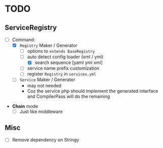 # TODO

## ServiceRegistry

-   [ ] Command:
    -   [x] `Registry` Maker / Generator
        -   [ ] options to `extends BaseRegistry`
        -   [ ] auto detect config loader (xml / yml)
            -   [x] search sequence [yaml yml xml]
        -   [ ] service name prefix customization
        -   [ ] register `Registry` in `services.yml`
    -   [ ] `Service` Maker / Generator
        -   may not needed
        -   Coz the service php should implement the generated interface and CompilerPass will do the remaining
-   **Chain** mode
    -   [ ] Just like middleware

## Misc

-   [ ] Remove dependency on Stringy
